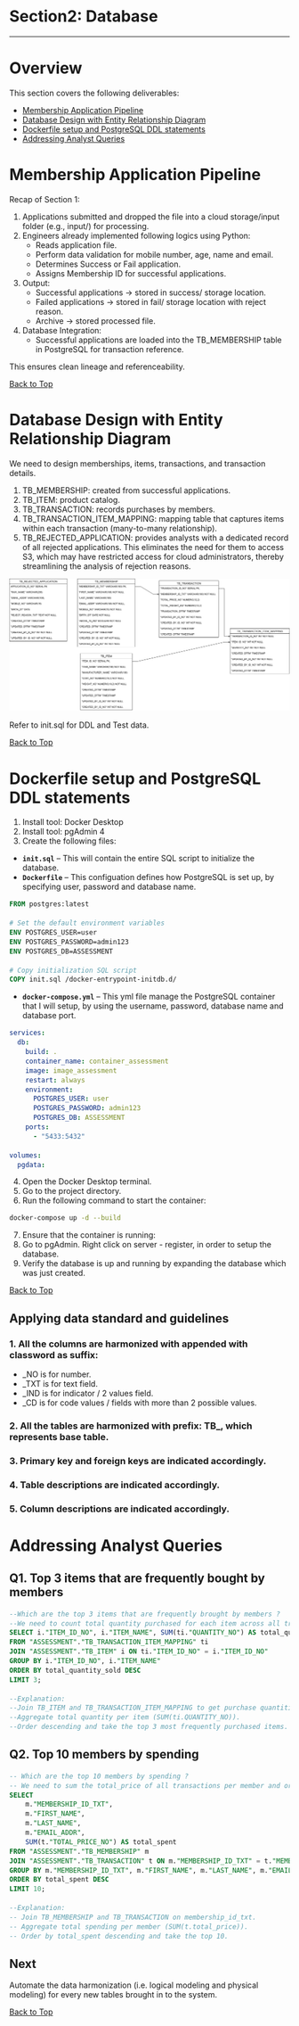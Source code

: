 # Section2: Database
---

# Overview
This section covers the following deliverables:
- [Membership Application Pipeline](#membership-application-pipeline)
- [Database Design with Entity Relationship Diagram](#database-design-with-entity-relationship-diagram)
- [Dockerfile setup and PostgreSQL DDL statements](#dockerfile-setup-and-postgresql-ddl-statements)
- [Addressing Analyst Queries](#addressing-analyst-queries)

# Membership Application Pipeline
Recap of Section 1:
1. Applications submitted and dropped the file into a cloud storage/input folder (e.g., input/) for processing.
2. Engineers already implemented following logics using Python:
	- Reads application file.
	- Perform data validation for mobile number, age, name and email.
	- Determines Success or Fail application.
	- Assigns Membership ID for successful applications.
4. Output:
	- Successful applications → stored in success/ storage location.
	- Failed applications → stored in fail/ storage location with reject reason.
	- Archive -> stored processed file.
5. Database Integration:
	- Successful applications are loaded into the TB_MEMBERSHIP table in PostgreSQL for transaction reference.

This ensures clean lineage and referenceability.

[Back to Top](#overview)

# Database Design with Entity Relationship Diagram

We need to design memberships, items, transactions, and transaction details.
1. TB_MEMBERSHIP: created from successful applications.
2. TB_ITEM: product catalog.
3. TB_TRANSACTION: records purchases by members.
4. TB_TRANSACTION_ITEM_MAPPING: mapping table that captures items within each transaction (many-to-many relationship).
5. TB_REJECTED_APPLICATION: provides analysts with a dedicated record of all rejected applications. This eliminates the need for them to access S3, which may have restricted access for cloud administrators, thereby streamlining the analysis of rejection reasons.

![view here](ERD.png)

Refer to init.sql for DDL and Test data.

[Back to Top](#overview)

# Dockerfile setup and PostgreSQL DDL statements
1. Install tool: Docker Desktop
2. Install tool: pgAdmin 4
3. Create the following files:
- **`init.sql`** – This will contain the entire SQL script to initialize the database.
- **`Dockerfile`** – This configuation defines how PostgreSQL is set up, by specifying user, password and database name.

~~~dockerfile
FROM postgres:latest

# Set the default environment variables
ENV POSTGRES_USER=user
ENV POSTGRES_PASSWORD=admin123
ENV POSTGRES_DB=ASSESSMENT

# Copy initialization SQL script
COPY init.sql /docker-entrypoint-initdb.d/
~~~

- **`docker-compose.yml`** – This yml file manage the PostgreSQL container that I will setup, by using the username, password, database name and database port.

~~~yml
services:
  db:
    build: .
    container_name: container_assessment
    image: image_assessment
    restart: always
    environment:
      POSTGRES_USER: user
      POSTGRES_PASSWORD: admin123
      POSTGRES_DB: ASSESSMENT
    ports:
      - "5433:5432"

volumes:
  pgdata:
~~~

4. Open the Docker Desktop terminal.
5. Go to the project directory.
6. Run the following command to start the container:
```bash
docker-compose up -d --build
```
7. Ensure that the container is running:
8. Go to pgAdmin. Right click on server - register, in order to setup the database.
9. Verify the database is up and running by expanding the database which was just created.

[Back to Top](#overview)

## Applying data standard and guidelines
### 1. All the columns are harmonized with appended with classword as suffix:
- _NO is for number.
- _TXT is for text field.
- _IND is for indicator / 2 values field.
- _CD is for code values / fields with more than 2 possible values.
			
### 2. All the tables are harmonized with prefix: TB_, which represents base table.
### 3. Primary key and foreign keys are indicated accordingly.
### 4. Table descriptions are indicated accordingly.
### 5. Column descriptions are indicated accordingly.

# Addressing Analyst Queries
## Q1. Top 3 items that are frequently bought by members
~~~~sql
--Which are the top 3 items that are frequently brought by members ?
--We need to count total quantity purchased for each item across all transactions:
SELECT i."ITEM_ID_NO", i."ITEM_NAME", SUM(ti."QUANTITY_NO") AS total_quantity_sold
FROM "ASSESSMENT"."TB_TRANSACTION_ITEM_MAPPING" ti
JOIN "ASSESSMENT"."TB_ITEM" i ON ti."ITEM_ID_NO" = i."ITEM_ID_NO"
GROUP BY i."ITEM_ID_NO", i."ITEM_NAME"
ORDER BY total_quantity_sold DESC
LIMIT 3;

--Explanation:
--Join TB_ITEM and TB_TRANSACTION_ITEM_MAPPING to get purchase quantities.
--Aggregate total quantity per item (SUM(ti.QUANTITY_NO)).
--Order descending and take the top 3 most frequently purchased items.
~~~~

## Q2. Top 10 members by spending
~~~~sql
-- Which are the top 10 members by spending ?
-- We need to sum the total_price of all transactions per member and order by spending descending:
SELECT 
    m."MEMBERSHIP_ID_TXT",
    m."FIRST_NAME",
    m."LAST_NAME",
    m."EMAIL_ADDR",
    SUM(t."TOTAL_PRICE_NO") AS total_spent
FROM "ASSESSMENT"."TB_MEMBERSHIP" m
JOIN "ASSESSMENT"."TB_TRANSACTION" t ON m."MEMBERSHIP_ID_TXT" = t."MEMBERSHIP_ID_TXT"
GROUP BY m."MEMBERSHIP_ID_TXT", m."FIRST_NAME", m."LAST_NAME", m."EMAIL_ADDR"
ORDER BY total_spent DESC
LIMIT 10;

--Explanation:
-- Join TB_MEMBERSHIP and TB_TRANSACTION on membership_id_txt.
-- Aggregate total spending per member (SUM(t.total_price)).
-- Order by total_spent descending and take the top 10.
~~~~

## Next
Automate the data harmonization (i.e. logical modeling and physical modeling) for every new tables brought in to the system.

[Back to Top](#overview)